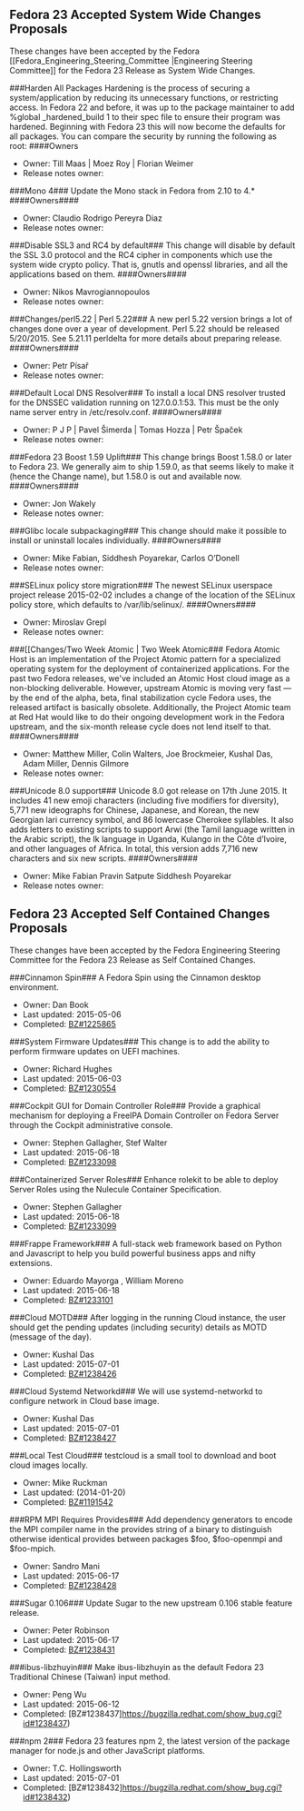 ## Fedora 23 Accepted System Wide Changes Proposals

These changes have been accepted by the Fedora [[Fedora_Engineering_Steering_Committee |Engineering Steering Committee]] for the Fedora 23 Release as System Wide Changes.

###Harden All Packages
Hardening is  the process of securing a system/application by reducing its unnecessary functions, or restricting access.
In Fedora 22 and before, it was up to the package maintainer to add %global _hardened_build 1 to their spec file to ensure their program was hardened. Beginning with Fedora 23 this will now become the defaults for all packages. You can compare the security by running the following as root:
####Owners
* Owner: Till Maas | Moez Roy | Florian Weimer
* Release notes owner:

###Mono 4###
Update the Mono stack in Fedora from 2.10 to 4.*
####Owners####
* Owner: Claudio Rodrigo Pereyra Diaz
* Release notes owner:

###Disable SSL3 and RC4 by default###
This change will disable by default the SSL 3.0 protocol and the RC4 cipher in components which use the system wide crypto policy. That is, gnutls and openssl libraries, and all the applications based on them.
####Owners####
* Owner: Nikos Mavrogiannopoulos
* Release notes owner:

###Changes/perl5.22 | Perl 5.22###
A new perl 5.22 version brings a lot of changes done over a year of development. Perl 5.22 should be released 5/20/2015. See  5.21.11 perldelta for more details about preparing release.
####Owners####
* Owner: Petr Písař
* Release notes owner:

###Default Local DNS Resolver###
To install a local DNS resolver trusted for the DNSSEC validation running on 127.0.0.1:53. This must be the only name server entry in /etc/resolv.conf.
####Owners####
* Owner: P J P |  Pavel Šimerda |  Tomas Hozza |  Petr Špaček
* Release notes owner:

###Fedora 23 Boost 1.59 Uplift###
This change brings Boost 1.58.0 or later to Fedora 23. We generally aim to ship 1.59.0, as that seems likely to make it (hence the Change name), but 1.58.0 is out and available now.
####Owners####
* Owner: Jon Wakely
* Release notes owner:

###Glibc locale subpackaging###
This change should make it possible to install or uninstall locales individually.
####Owners####
* Owner: Mike Fabian, Siddhesh Poyarekar,  Carlos O’Donell
* Release notes owner:

###SELinux policy store migration###
The newest SELinux userspace project release 2015-02-02 includes a change of the location of the SELinux policy store, which defaults to /var/lib/selinux/.
####Owners####
* Owner: Miroslav Grepl
* Release notes owner:

###[[Changes/Two Week Atomic | Two Week Atomic###
Fedora Atomic Host is an implementation of the Project Atomic pattern for a specialized operating system for the deployment of containerized applications. For the past two Fedora releases, we've included an Atomic Host cloud image as a non-blocking deliverable. However, upstream Atomic is moving very fast — by the end of the alpha, beta, final stabilization cycle Fedora uses, the released artifact is basically obsolete. Additionally, the Project Atomic team at Red Hat would like to do their ongoing development work in the Fedora upstream, and the six-month release cycle does not lend itself to that.
####Owners####
* Owner:  Matthew Miller, Colin Walters, Joe Brockmeier, Kushal Das, Adam Miller, Dennis Gilmore
* Release notes owner:

###Unicode 8.0 support###
Unicode 8.0 got release on 17th June 2015. It includes 41 new emoji characters (including five modifiers for diversity), 5,771 new ideographs for Chinese, Japanese, and Korean, the new Georgian lari currency symbol, and 86 lowercase Cherokee syllables. It also adds letters to existing scripts to support Arwi (the Tamil language written in the Arabic script), the Ik language in Uganda, Kulango in the Côte d’Ivoire, and other languages of Africa. In total, this version adds 7,716 new characters and six new scripts.
####Owners####
* Owner: Mike Fabian  Pravin Satpute   Siddhesh Poyarekar
* Release notes owner:


## Fedora 23 Accepted Self Contained Changes Proposals ##
These changes have been accepted by the Fedora Engineering Steering Committee for the Fedora 23 Release as Self Contained Changes.

###Cinnamon Spin###
A Fedora Spin using the Cinnamon desktop environment.
* Owner: Dan Book
* Last updated: 2015-05-06
* Completed: [BZ#1225865](https://bugzilla.redhat.com/show_bug.cgi?id#1225865)

###System Firmware Updates###
This change is to add the ability to perform firmware updates on UEFI machines.
* Owner: Richard Hughes
* Last updated: 2015-06-03
* Completed: [BZ#1230554](https://bugzilla.redhat.com/show_bug.cgi?id#1230554)

###Cockpit GUI for Domain Controller Role###
Provide a graphical mechanism for deploying a FreeIPA Domain Controller on Fedora Server through the Cockpit administrative console.
* Owner: Stephen Gallagher,  Stef Walter
* Last updated: 2015-06-18
* Completed: [BZ#1233098](https://bugzilla.redhat.com/show_bug.cgi?id#1233098)

###Containerized Server Roles###
Enhance rolekit to be able to deploy Server Roles using the Nulecule Container Specification.
* Owner: Stephen Gallagher
* Last updated: 2015-06-18
* Completed: [BZ#1233099](https://bugzilla.redhat.com/show_bug.cgi?id#1233099)

###Frappe Framework###
A full-stack web framework based on Python and Javascript to help you build powerful business apps and nifty extensions.
* Owner: Eduardo Mayorga , William Moreno
* Last updated: 2015-06-18
* Completed: [BZ#1233101](https://bugzilla.redhat.com/show_bug.cgi?id#1233101)

###Cloud MOTD###
After logging in the running Cloud instance, the user should get the pending updates (including security) details as MOTD (message of the day).
* Owner: Kushal Das
* Last updated: 2015-07-01
* Completed: [BZ#1238426](https://bugzilla.redhat.com/show_bug.cgi?id#1238426)

###Cloud Systemd Networkd###
We will use systemd-networkd to configure network in Cloud base image.
* Owner: Kushal Das
* Last updated: 2015-07-01
* Completed: [BZ#1238427](https://bugzilla.redhat.com/show_bug.cgi?id#1238427)

###Local Test Cloud###
testcloud is a small tool to download and boot cloud images locally.
* Owner: Mike Ruckman
* Last updated: (2014-01-20)
* Completed: [BZ#1191542](https://bugzilla.redhat.com/show_bug.cgi?id#1191542)

###RPM MPI Requires Provides###
Add dependency generators to encode the MPI compiler name in the provides string of a binary to distinguish otherwise identical provides between packages $foo, $foo-openmpi and $foo-mpich.
* Owner: Sandro Mani
* Last updated: 2015-06-17
* Completed: [BZ#1238428](https://bugzilla.redhat.com/show_bug.cgi?id#1238428)

###Sugar 0.106###
Update Sugar to the new upstream 0.106 stable feature release.
* Owner: Peter Robinson
* Last updated: 2015-06-17
* Completed: [BZ#1238431](https://bugzilla.redhat.com/show_bug.cgi?id#1238431)

###ibus-libzhuyin###
Make ibus-libzhuyin as the default Fedora 23 Traditional Chinese (Taiwan) input method.
* Owner: Peng Wu
* Last updated: 2015-06-12
* Completed: [BZ#1238437]https://bugzilla.redhat.com/show_bug.cgi?id#1238437)

###npm 2###
Fedora 23 features npm 2, the latest version of the package manager for node.js and other JavaScript platforms.
* Owner: T.C. Hollingsworth
* Last updated: 2015-07-01
* Completed: [BZ#1238432]https://bugzilla.redhat.com/show_bug.cgi?id#1238432)

